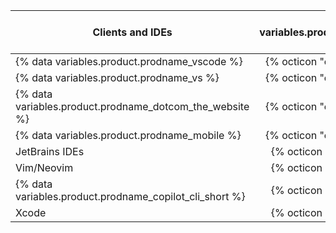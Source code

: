 | Clients and IDEs                                         | {% data variables.product.prodname_copilot_extensions %} support |
|----------------------------------------------------------|:----------------------------------------------------------------:|
| {% data variables.product.prodname_vscode %}             |           {% octicon "check" aria-label="Supported" %}           |
| {% data variables.product.prodname_vs %}                 |           {% octicon "check" aria-label="Supported" %}           |
| {% data variables.product.prodname_dotcom_the_website %} |           {% octicon "check" aria-label="Supported" %}           |
| {% data variables.product.prodname_mobile %}             |           {% octicon "check" aria-label="Supported" %}           |
| JetBrains IDEs                                           |            {% octicon "x" aria-label="Unsupported" %}            |
| Vim/Neovim                                               |            {% octicon "x" aria-label="Unsupported" %}            |
| {% data variables.product.prodname_copilot_cli_short %}  |            {% octicon "x" aria-label="Unsupported" %}            |
| Xcode                                                    |            {% octicon "x" aria-label="Unsupported" %}            |
